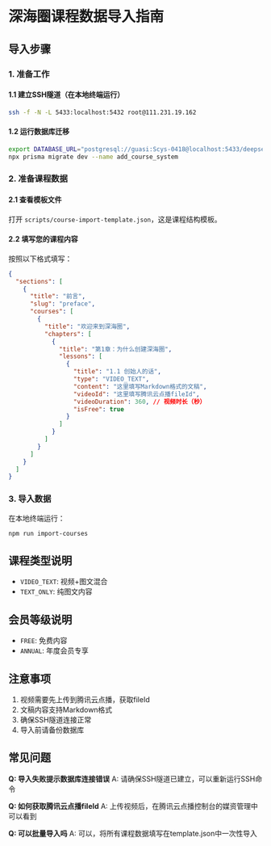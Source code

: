 # 深海圈课程数据导入指南

## 导入步骤

### 1. 准备工作

#### 1.1 建立SSH隧道（在本地终端运行）
```bash
ssh -f -N -L 5433:localhost:5432 root@111.231.19.162
```

#### 1.2 运行数据库迁移
```bash
export DATABASE_URL="postgresql://guasi:Scys-0418@localhost:5433/deepsea"
npx prisma migrate dev --name add_course_system
```

### 2. 准备课程数据

#### 2.1 查看模板文件
打开 `scripts/course-import-template.json`，这是课程结构模板。

#### 2.2 填写您的课程内容
按照以下格式填写：

```json
{
  "sections": [
    {
      "title": "前言",
      "slug": "preface",
      "courses": [
        {
          "title": "欢迎来到深海圈",
          "chapters": [
            {
              "title": "第1章：为什么创建深海圈",
              "lessons": [
                {
                  "title": "1.1 创始人的话",
                  "type": "VIDEO_TEXT",
                  "content": "这里填写Markdown格式的文稿",
                  "videoId": "这里填写腾讯云点播fileId",
                  "videoDuration": 360, // 视频时长（秒）
                  "isFree": true
                }
              ]
            }
          ]
        }
      ]
    }
  ]
}
```

### 3. 导入数据

在本地终端运行：
```bash
npm run import-courses
```

## 课程类型说明

- `VIDEO_TEXT`: 视频+图文混合
- `TEXT_ONLY`: 纯图文内容

## 会员等级说明

- `FREE`: 免费内容
- `ANNUAL`: 年度会员专享

## 注意事项

1. 视频需要先上传到腾讯云点播，获取fileId
2. 文稿内容支持Markdown格式
3. 确保SSH隧道连接正常
4. 导入前请备份数据库

## 常见问题

**Q: 导入失败提示数据库连接错误**
A: 请确保SSH隧道已建立，可以重新运行SSH命令

**Q: 如何获取腾讯云点播fileId**
A: 上传视频后，在腾讯云点播控制台的媒资管理中可以看到

**Q: 可以批量导入吗**
A: 可以，将所有课程数据填写在template.json中一次性导入